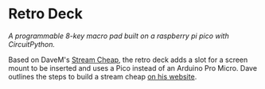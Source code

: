 # Retro Deck

*A programmable 8-key macro pad built on a raspberry pi pico with CircuitPython.*

Based on DaveM's [Stream Cheap](https://www.thingiverse.com/thing:2822140), the retro deck adds a slot for a screen mount to be inserted and uses a Pico instead of an Arduino Pro Micro. Dave outlines the steps to build a stream cheap [on his website](https://www.partsnotincluded.com/diy-stream-deck-mini-macro-keyboard/).
